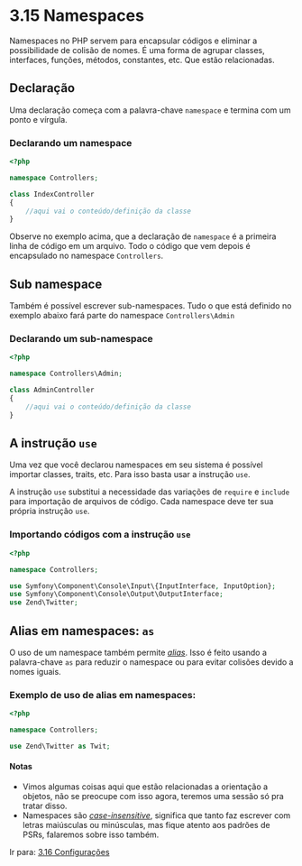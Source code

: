 # 3.15 Namespaces

Namespaces no PHP servem para encapsular códigos e eliminar a possibilidade de
colisão de nomes. É uma forma de agrupar classes, interfaces, funções, métodos, constantes, etc. Que estão relacionadas.

## Declaração

Uma declaração começa com a palavra-chave `namespace` e termina com um ponto e vírgula.

### Declarando um namespace

```php
<?php

namespace Controllers;

class IndexController
{
    //aqui vai o conteúdo/definição da classe
}
```

Observe no exemplo acima, que a declaração de `namespace` é a primeira linha de código em um arquivo.
Todo o código que vem depois é encapsulado no namespace `Controllers`.

## Sub namespace

Também é possível escrever sub-namespaces. Tudo o que está definido no exemplo abaixo fará parte do
namespace `Controllers\Admin`

### Declarando um sub-namespace

```php
<?php

namespace Controllers\Admin;

class AdminController
{
    //aqui vai o conteúdo/definição da classe
}
```

## A instrução `use`

Uma vez que você declarou namespaces em seu sistema é possível importar classes, traits, etc.
Para isso basta usar a instrução `use`.

A instrução `use` substitui a necessidade das variações de `require` e `include` para importação de arquivos de código.
Cada namespace deve ter sua própria instrução `use`.

### Importando códigos com a instrução `use`

```php
<?php

namespace Controllers;

use Symfony\Component\Console\Input\{InputInterface, InputOption};
use Symfony\Component\Console\Output\OutputInterface;
use Zend\Twitter;
```

## Alias em namespaces: `as`

O uso de um namespace também permite [*alias*](https://pt.wikipedia.org/wiki/Alias_(comando)). Isso é feito usando a palavra-chave `as` para reduzir o namespace ou para evitar colisões devido a nomes iguais.

### Exemplo de uso de alias em namespaces:

```php
<?php

namespace Controllers;

use Zend\Twitter as Twit;

```

#### Notas
 
- Vimos algumas coisas aqui que estão relacionadas a orientação a objetos, não se preocupe com isso agora, teremos uma sessão só pra tratar disso.
- Namespaces são [*case-insensitive*](https://pt.wikipedia.org/wiki/Case-sensitive), significa que tanto faz escrever com letras maiúsculas ou minúsculas, mas fique atento aos padrões de PSRs, falaremos sobre isso também.

Ir para: [3.16 Configurações](16-Configs.md)